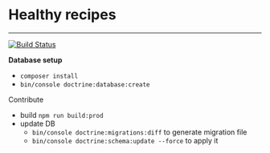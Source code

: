 # Healthy recipes
---
[![Build Status](https://travis-ci.com/PaulKujawa/vpit.svg?token=uX8iz9gHcJk5sGqwqgvR&branch=master)](https://travis-ci.com/PaulKujawa/vpit)

**Database setup**
* `composer install`
* `bin/console doctrine:database:create`

Contribute
* build `npm run build:prod`
* update DB
  * `bin/console doctrine:migrations:diff` to generate migration file
  * `bin/console doctrine:schema:update --force` to apply it
